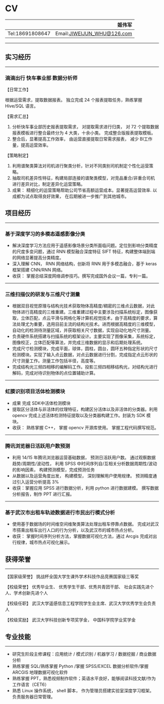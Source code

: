 CV
===

 

|  |姬伟军     |
| ---------- | -----------:|
| Tel:18691808647   |     Email:JIWEIJUN_WHU@126.com   |







---
## 实习经历
---
### 滴滴出行 快车事业部 数据分析师

【日常工作】 

根据运营需求，提取数据报表。 独立完成 24 个报表提取任务，熟练掌握 Hive/SQL 语言。

【需求汇总】 
1. 分析快车事业部历史报表提取需求， 对提取需求进行归类， 对 72 个提取数据报表模板进行整合最终分为 4 大类，十余小类。 完成整合版报表提取模板。
1. 整合后，显著提高工作效率， 由运营直接提取日常需求报表， 减少 BI工作量，提高运营效率。

【策略制定】 
1. 利用谱聚类算法对司机进行聚类分析，针对不同类别司机制定个性化运营策略。
2. 抽取司机差异性特征，构建局部连接的谱聚类模型，对竞品重合/非重合司机进行差异对比，制定差异化运营策略。
4. 成果： 精细化的运营策略帮助公司节省高额运营成本。显著提高运营效率. 以成都为试点取得良好效果， 在后期被进一步推广到其他城市。


## 项目经历
---
### 基于深度学习的多模态遥感影像分类
- 解决深度学习方法应用于遥感影像场景分类所面临问题。定位到影响分类精度的尺度多变问题，通过 RNN 模型融合深度特征 SIFT 特征，构建整体端到端的网络显著提高分类精度。
- 深入理解 CNN， RNN 网络结构，创新将 RNN 用于多模态融合，基于 keras 框架搭建 CNN/RNN 网络。
- 收获： 掌握总结深度网络调参技巧。撰写完成国外会议一篇，专利一篇。

---
### 三维扫描仪的研发与三维尺寸测量
- 根据双目视觉原理与结构光技术获取物体高精度/稠密的三维点云数据，对此物体进行高精度的三维重建。三维重建过程中主要涉及扫描系统标定，图像获取，立体匹配，点云平滑与网格化等计算机视觉技术，由于高精度的要求，算法处理尤为重要，选用目前主流的结构光技术。进而根据高精度的三维模型，自动化的检测待测量区域，并获取相关尺寸数据，实现自动化地尺寸测量。
- 负责硬件系统搭建与扫描系统的框架设计。主要实现了图像采集，系统标定，图像校正，立体匹配等算法，并完成三维数据的显示和后期处理系统。
- 完成尺寸检测模块，完成平面，球体，圆柱，圆台，圆环五种指定形状的尺寸检测模块。实现了输入点云数据，对点云数据进行分割，完成指定点云形状的尺寸测量工作。测量工作包括半径，高度等。
- 完成结构光三频四相移的编解码工作。投影三频四相移结构光，对结构光进行解码，完成对待识别物体的点位置辅助计算。

---
### 虹膜识别项目活体检测模块 
- 成果 完成 SDK中活体检测模块
- 提取区分活体与非活体的纹理特征，构建区分活体以及非活体的分类器。利用 opencv 完成上述活体检测特征提取以及分类器构建工作。封装为 SDK 模块。
- 收获： 熟练掌握 C++， 掌握 opencv 开源库使用。 掌握工程代码撰写规范。

---
### 腾讯浏览器日活跃用户数预测
- 利用 14/15 年腾讯浏览器运营基础数据， 预测日活跃用户数。 通过观察数据趋势/周期性/波动性， 利用 SPSS 中时间序列自/互相关分析数据周期性/波动的影响因素， 构建预测模型，完成预测任务
- 从数据以及运营角度出发， 构建模型， 深刻理解用户使用规律。 预测精度通过引入运营分析提高 3%
- 收获：掌握应用 SPSS 进行数据分析，利用 python 进行数据建模。 撰写数据分析报告，制作 PPT 进行汇报。

---
### 基于武汉市出租车轨迹数据进行市民出行模式分析

- 使用基于数据场的时间维空间维聚类算法处理出租车停靠点数据。 完成对武汉市搭乘出租车出行人口的行为分析，以及武汉市的城市热点分析。
- 收获： 掌握时间序列分析方法，掌握数据可视化方法，通过 Arcgis 完成对出行规律，城市热点可视化展示。

## 获得荣誉
---

【国家级荣誉】 挑战杯全国大学生课外学术科技作品竞赛国家级三等奖

【校级荣誉】 优秀毕业生、 优秀学生干部、优秀共青团干部、 社会实践先进个人、学术创新先进个人

【校级任职】 武汉大学遥感信息工程学院学生会主席、武汉大学优秀学生会负责人

【校级奖励】 武汉大学科技创新专项奖学金， 中国科学院学业奖学金

## 专业技能
---
- 研究生阶段主修课程：应用统计 / 模式识别 / 机器学习 / 数据挖掘 / 商业数据分析
- 熟练掌握 SQL/熟练掌握 Python /掌握 SPSS/EXCEL 数据分析软件/掌握 ARCGIS 地理数据可视化软件
- 熟练掌握 PPT，熟悉视频制作软件；英语水平良好，能够阅读科技文献/作为工作语言（CET6）
- 熟悉 Linux 操作系统， shell 脚本， 作为管理员搭建实验室深度学习框架。 负责服务器日常管理。

